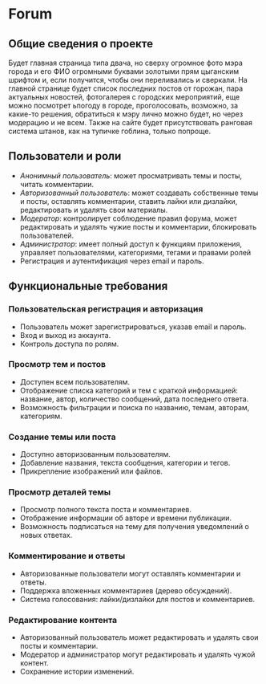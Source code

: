 # Forum
## Общие сведения о проекте
Будет главная страница типа двача, но сверху огромное фото мэра города и его ФИО огромными буквами золотыми прям цыганским шрифтом и, если получится, чтобы они переливались и сверкали. На главной странице будет список последних постов от горожан, пара актуальных новостей, фотогалерея с городских мероприятий, еще можно посмотрет ьпогоду в городе, проголосовать, возможно, за какие-то решения, обратиться к мэру лично можно будет, но через модерацию и не всем. Также на сайте будет присутствовать ранговая система штанов, как на тупичке гоблина, только попроще. 
## Пользователи и роли
*	*Анонимный пользователь*: может просматривать темы и посты, читать комментарии.
*	*Авторизованный пользователь*: может создавать собственные темы и посты, оставлять комментарии, ставить лайки или дизлайки, редактировать и удалять свои материалы.
*	*Модератор*: контролирует соблюдение правил форума, может редактировать и удалять чужие посты и комментарии, блокировать пользователей.
*	*Администратор*: имеет полный доступ к функциям приложения, управляет пользователями, категориями, тегами и правами ролей
*	Регистрация и аутентификация через email и пароль.
## Функциональные требования
### Пользовательская регистрация и авторизация
*	Пользователь может зарегистрироваться, указав email и пароль.
*	Вход и выход из аккаунта.
*	Контроль доступа по ролям.
### Просмотр тем и постов
*	Доступен всем пользователям.
*	Отображение списка категорий и тем с краткой информацией: название, автор, количество сообщений, дата последнего ответа.
*	Возможность фильтрации и поиска по названию, темам, авторам, категориям.
### Создание темы или поста
*	Доступно авторизованным пользователям.
* Добавление названия, текста сообщения, категории и тегов.
*	Прикрепление изображений или файлов.
### Просмотр деталей темы
*	Просмотр полного текста поста и комментариев.
*	Отображение информации об авторе и времени публикации.
*	Возможность подписаться на тему для получения уведомлений о новых ответах.
### Комментирование и ответы
* Авторизованные пользователи могут оставлять комментарии и ответы.
* Поддержка вложенных комментариев (дерево обсуждений).
* Система голосования: лайки/дизлайки для постов и комментариев.
### Редактирование контента
*	Авторизованный пользователь может редактировать и удалять свои посты и комментарии.
*	Модератор и администратор могут редактировать и удалять чужой контент.
*	Сохранение истории изменений.

